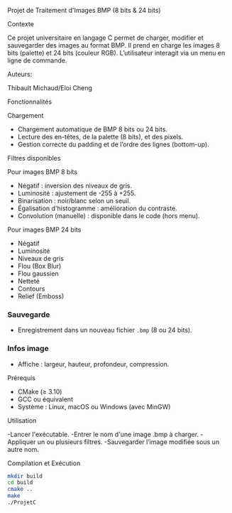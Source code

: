 Projet de Traitement d'Images BMP (8 bits & 24 bits)

Contexte

Ce projet universitaire en langage C permet de charger, modifier et sauvegarder des images au format BMP. Il prend en charge les images 8 bits (palette) et 24 bits (couleur RGB). L’utilisateur interagit via un menu en ligne de commande.

Auteurs:

Thibault Michaud/Eloi Cheng

Fonctionnalités

Chargement
- Chargement automatique de BMP 8 bits ou 24 bits.
- Lecture des en-têtes, de la palette (8 bits), et des pixels.
- Gestion correcte du padding et de l’ordre des lignes (bottom-up).

Filtres disponibles

Pour images BMP 8 bits
- Négatif : inversion des niveaux de gris.
- Luminosité : ajustement de -255 à +255.
- Binarisation : noir/blanc selon un seuil.
- Égalisation d'histogramme : amélioration du contraste.
- Convolution (manuelle) : disponible dans le code (hors menu).

Pour images BMP 24 bits
- Négatif
- Luminosité
- Niveaux de gris
- Flou (Box Blur)
- Flou gaussien
- Netteté
- Contours
- Relief (Emboss)

### Sauvegarde
- Enregistrement dans un nouveau fichier `.bmp` (8 ou 24 bits).

### Infos image
- Affiche : largeur, hauteur, profondeur, compression.


Prérequis

- CMake (≥ 3.10)
- GCC ou équivalent
- Système : Linux, macOS ou Windows (avec MinGW)


Utilisation

-Lancer l'exécutable.
-Entrer le nom d'une image .bmp à charger.
-Appliquer un ou plusieurs filtres.
-Sauvegarder l’image modifiée sous un autre nom.


Compilation et Exécution

```bash
mkdir build
cd build
cmake ..
make
./ProjetC
